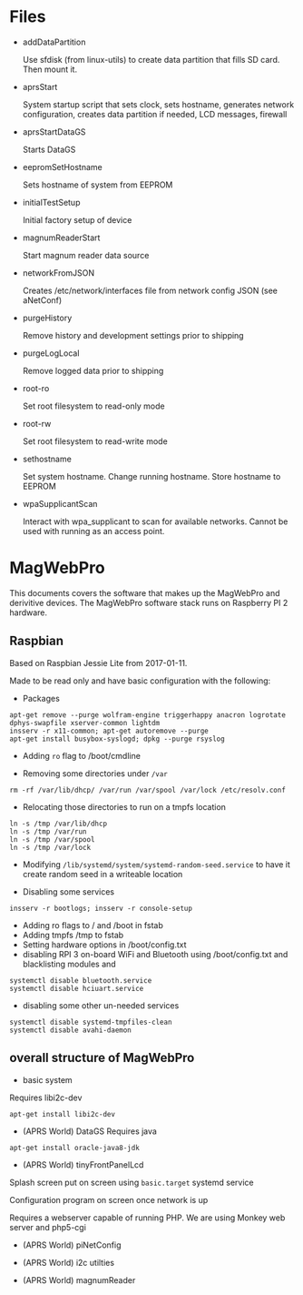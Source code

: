 # Files
* addDataPartition 

   Use sfdisk (from linux-utils) to create data partition that fills SD card. Then mount it.

* aprsStart

   System startup script that sets clock, sets hostname, generates network configuration, creates data partition if needed, LCD messages, firewall

* aprsStartDataGS

   Starts DataGS

* eepromSetHostname

   Sets hostname of system from EEPROM

* initialTestSetup

   Initial factory setup of device

* magnumReaderStart

   Start magnum reader data source

* networkFromJSON

   Creates /etc/network/interfaces file from network config JSON (see aNetConf)

* purgeHistory

   Remove history and development settings prior to shipping

* purgeLogLocal

   Remove logged data prior to shipping

* root-ro

   Set root filesystem to read-only mode

* root-rw

   Set root filesystem to read-write mode

* sethostname

   Set system hostname. Change running hostname. Store hostname to EEPROM

* wpaSupplicantScan

   Interact with wpa_supplicant to scan for available networks. Cannot be used with running as an access point.

# MagWebPro

This documents covers the software that makes up the MagWebPro and derivitive devices. The MagWebPro software stack runs on Raspberry PI 2 hardware.

## Raspbian

Based on Raspbian Jessie Lite from 2017-01-11.

Made to be read only and have basic configuration with the following:

* Packages
```
apt-get remove --purge wolfram-engine triggerhappy anacron logrotate dphys-swapfile xserver-common lightdm
insserv -r x11-common; apt-get autoremove --purge
apt-get install busybox-syslogd; dpkg --purge rsyslog

```

* Adding `ro` flag to /boot/cmdline

* Removing some directories under `/var`
```
rm -rf /var/lib/dhcp/ /var/run /var/spool /var/lock /etc/resolv.conf
```

* Relocating those directories to run on a tmpfs location
```
ln -s /tmp /var/lib/dhcp
ln -s /tmp /var/run
ln -s /tmp /var/spool
ln -s /tmp /var/lock
```
* Modifying `/lib/systemd/system/systemd-random-seed.service` to have it create random seed in a writeable location

* Disabling some services
```
insserv -r bootlogs; insserv -r console-setup
```

* Adding ro flags to / and /boot in fstab
* Adding tmpfs /tmp to fstab
* Setting hardware options in /boot/config.txt
* disabling RPI 3 on-board WiFi and Bluetooth using /boot/config.txt and blacklisting modules and
```
systemctl disable bluetooth.service
systemctl disable hciuart.service
```
* disabling some other un-needed services
```
systemctl disable systemd-tmpfiles-clean
systemctl disable avahi-daemon

```


## overall structure of MagWebPro

* basic system

Requires libi2c-dev
```
apt-get install libi2c-dev
```

* (APRS World) DataGS
Requires java
```
apt-get install oracle-java8-jdk
```

* (APRS World) tinyFrontPanelLcd

Splash screen put on screen using `basic.target` systemd service 

Configuration program on screen once network is up

Requires a webserver capable of running PHP. We are using Monkey web server and php5-cgi

* (APRS World) piNetConfig

* (APRS World) i2c utilties

* (APRS World) magnumReader
